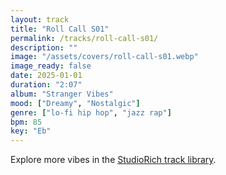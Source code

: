 ```yaml
---
layout: track
title: "Roll Call S01"
permalink: /tracks/roll-call-s01/
description: ""
image: "/assets/covers/roll-call-s01.webp"
image_ready: false
date: 2025-01-01
duration: "2:07"
album: "Stranger Vibes"
mood: ["Dreamy", "Nostalgic"]
genre: ["lo-fi hip hop", "jazz rap"]
bpm: 85
key: "Eb"
---
```


Explore more vibes in the [StudioRich track library](/tracks/).
